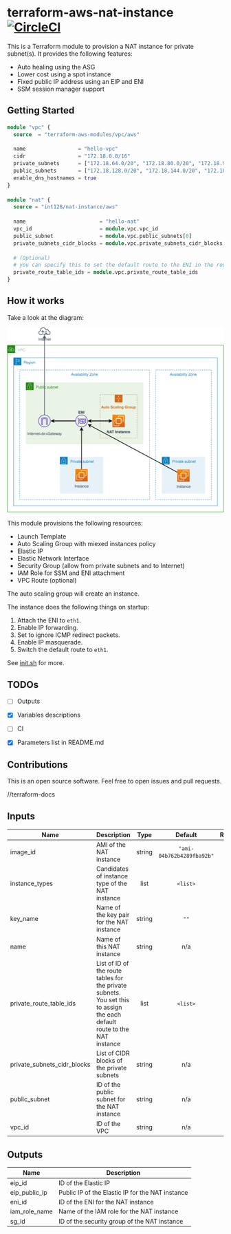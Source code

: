 # terraform-aws-nat-instance [![CircleCI](https://circleci.com/gh/int128/terraform-aws-nat-instance.svg?style=shield)](https://circleci.com/gh/int128/terraform-aws-nat-instance)

This is a Terraform module to provision a NAT instance for private subnet(s).
It provides the following features:

- Auto healing using the ASG
- Lower cost using a spot instance
- Fixed public IP address using an EIP and ENI
- SSM session manager support


## Getting Started

```tf
module "vpc" {
  source  = "terraform-aws-modules/vpc/aws"

  name                 = "hello-vpc"
  cidr                 = "172.18.0.0/16"
  private_subnets      = ["172.18.64.0/20", "172.18.80.0/20", "172.18.96.0/20"]
  public_subnets       = ["172.18.128.0/20", "172.18.144.0/20", "172.18.160.0/20"]
  enable_dns_hostnames = true
}

module "nat" {
  source = "int128/nat-instance/aws"

  name                        = "hello-nat"
  vpc_id                      = module.vpc.vpc_id
  public_subnet               = module.vpc.public_subnets[0]
  private_subnets_cidr_blocks = module.vpc.private_subnets_cidr_blocks

  # (Optional)
  # you can specify this to set the default route to the ENI in the route tables
  private_route_table_ids = module.vpc.private_route_table_ids
}
```


## How it works

Take a look at the diagram:

![diagram](diagram.svg)

This module provisions the following resources:

- Launch Template
- Auto Scaling Group with miexed instances policy
- Elastic IP
- Elastic Network Interface
- Security Group (allow from private subnets and to Internet)
- IAM Role for SSM and ENI attachment
- VPC Route (optional)

The auto scaling group will create an instance.

The instance does the following things on startup:

1. Attach the ENI to `eth1`.
1. Enable IP forwarding.
1. Set to ignore ICMP redirect packets.
1. Enable IP masquerade.
1. Switch the default route to `eth1`.

See [init.sh](data/init.sh) for more.


## TODOs

- [ ] Outputs
- [x] Variables descriptions
- [ ] CI
- [x] Parameters list in README.md


## Contributions

This is an open source software. Feel free to open issues and pull requests.


//terraform-docs
## Inputs

| Name | Description | Type | Default | Required |
|------|-------------|:----:|:-----:|:-----:|
| image\_id | AMI of the NAT instance | string | `"ami-04b762b4289fba92b"` | no |
| instance\_types | Candidates of instance type of the NAT instance | list | `<list>` | no |
| key\_name | Name of the key pair for the NAT instance | string | `""` | no |
| name | Name of this NAT instance | string | n/a | yes |
| private\_route\_table\_ids | List of ID of the route tables for the private subnets. You set this to assign the each default route to the NAT instance | list | `<list>` | no |
| private\_subnets\_cidr\_blocks | List of CIDR blocks of the private subnets | string | n/a | yes |
| public\_subnet | ID of the public subnet for the NAT instance | string | n/a | yes |
| vpc\_id | ID of the VPC | string | n/a | yes |

## Outputs

| Name | Description |
|------|-------------|
| eip\_id | ID of the Elastic IP |
| eip\_public\_ip | Public IP of the Elastic IP for the NAT instance |
| eni\_id | ID of the ENI for the NAT instance |
| iam\_role\_name | Name of the IAM role for the NAT instance |
| sg\_id | ID of the security group of the NAT instance |

